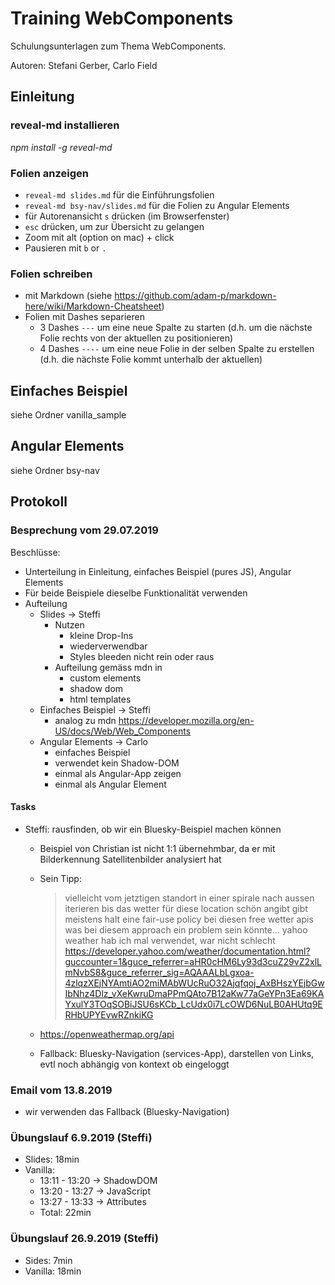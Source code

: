 # Training WebComponents

Schulungsunterlagen zum Thema WebComponents.

Autoren: Stefani Gerber, Carlo Field

## Einleitung

### reveal-md installieren
_npm install -g reveal-md_

### Folien anzeigen
-   `reveal-md slides.md` für die Einführungsfolien
-   `reveal-md bsy-nav/slides.md` für die Folien zu Angular Elements
-   für Autorenansicht `s` drücken (im Browserfenster)
-   `esc` drücken, um zur Übersicht zu gelangen
-   Zoom mit alt (option on mac) + click
-   Pausieren mit `b` or `.`

### Folien schreiben
-   mit Markdown (siehe <https://github.com/adam-p/markdown-here/wiki/Markdown-Cheatsheet>)
-   Folien mit Dashes separieren
    - 3 Dashes `---` um eine neue Spalte zu starten (d.h. um die nächste Folie rechts von der aktuellen zu positionieren)
    - 4 Dashes `----` um eine neue Folie in der selben Spalte zu erstellen (d.h. die nächste Folie kommt unterhalb der aktuellen)

## Einfaches Beispiel
siehe Ordner vanilla_sample

## Angular Elements
siehe Ordner bsy-nav

## Protokoll

### Besprechung vom 29.07.2019
Beschlüsse:
- Unterteilung in Einleitung, einfaches Beispiel (pures JS), Angular Elements
- Für beide Beispiele dieselbe Funktionalität verwenden
- Aufteilung
  - Slides -> Steffi
    - Nutzen
      - kleine Drop-Ins
      - wiederverwendbar
      - Styles bleeden nicht rein oder raus
    - Aufteilung gemäss mdn in
      - custom elements
      - shadow dom
      - html templates
  - Einfaches Beispiel -> Steffi
    - analog zu mdn https://developer.mozilla.org/en-US/docs/Web/Web_Components
  - Angular Elements -> Carlo
    - einfaches Beispiel
    - verwendet kein Shadow-DOM
    - einmal als Angular-App zeigen
    - einmal als Angular Element

#### Tasks
- Steffi: rausfinden, ob wir ein Bluesky-Beispiel machen können
  - Beispiel von Christian ist nicht 1:1 übernehmbar, da er mit Bilderkennung Satellitenbilder analysiert hat
  - Sein Tipp:
    > vielleicht vom jetztigen standort in einer spirale nach aussen iterieren bis das wetter für diese location schön angibt
    gibt meistens halt eine fair-use policy bei diesen free wetter apis was bei diesem approach ein problem sein könnte…
    yahoo weather hab ich mal verwendet, war nicht schlecht
    https://developer.yahoo.com/weather/documentation.html?guccounter=1&guce_referrer=aHR0cHM6Ly93d3cuZ29vZ2xlLmNvbS8&guce_referrer_sig=AQAAALbLgxoa-4zlqzXEjNYAmtiAO2miMAbWUcRuO32Ajqfqoj_AxBHszYEjbGwIbNhz4Dlz_vXeKwruDmaPPmQAto7B12aKw77aGeYPn3Ea69KAYxulY3TOqSOBiJSU6sKCb_LcUdx0i7LcOWD6NuLB0AHUtq9ERHbUPYEvwRZnkiKG

  - https://openweathermap.org/api  
  - Fallback: Bluesky-Navigation (services-App), darstellen von Links, evtl noch abhängig von kontext ob eingeloggt

### Email vom 13.8.2019
- wir verwenden das Fallback (Bluesky-Navigation)

### Übungslauf 6.9.2019 (Steffi)
- Slides: 18min
- Vanilla:
  - 13:11 - 13:20 -> ShadowDOM
  - 13:20 - 13:27 -> JavaScript
  - 13:27 - 13:33 -> Attributes
  - Total: 22min

### Übungslauf 26.9.2019 (Steffi)
- Sides: 7min
- Vanilla: 18min
